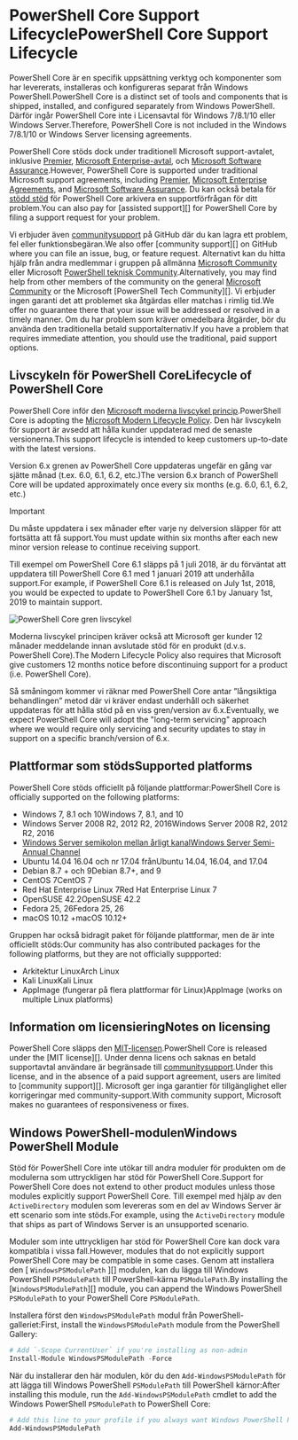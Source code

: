 # <a name="powershell-core-support-lifecycle"></a><span data-ttu-id="24770-101">PowerShell Core Support Lifecycle</span><span class="sxs-lookup"><span data-stu-id="24770-101">PowerShell Core Support Lifecycle</span></span>

<span data-ttu-id="24770-102">PowerShell Core är en specifik uppsättning verktyg och komponenter som har levererats, installeras och konfigureras separat från Windows PowerShell.</span><span class="sxs-lookup"><span data-stu-id="24770-102">PowerShell Core is a distinct set of tools and components that is shipped, installed, and configured separately from Windows PowerShell.</span></span>
<span data-ttu-id="24770-103">Därför ingår PowerShell Core inte i Licensavtal för Windows 7/8.1/10 eller Windows Server.</span><span class="sxs-lookup"><span data-stu-id="24770-103">Therefore, PowerShell Core is not included in the Windows 7/8.1/10 or Windows Server licensing agreements.</span></span>

<span data-ttu-id="24770-104">PowerShell Core stöds dock under traditionell Microsoft support-avtalet, inklusive [Premier][], [Microsoft Enterprise-avtal][enterprise-agreement], och [Microsoft Software Assurance][assurance].</span><span class="sxs-lookup"><span data-stu-id="24770-104">However, PowerShell Core is supported under traditional Microsoft support agreements, including [Premier][], [Microsoft Enterprise Agreements][enterprise-agreement], and [Microsoft Software Assurance][assurance].</span></span>
<span data-ttu-id="24770-105">Du kan också betala för [stödd stöd][] för PowerShell Core arkivera en supportförfrågan för ditt problem.</span><span class="sxs-lookup"><span data-stu-id="24770-105">You can also pay for [assisted support][] for PowerShell Core by filing a support request for your problem.</span></span>

<span data-ttu-id="24770-106">Vi erbjuder även [communitysupport][] på GitHub där du kan lagra ett problem, fel eller funktionsbegäran.</span><span class="sxs-lookup"><span data-stu-id="24770-106">We also offer [community support][] on GitHub where you can file an issue, bug, or feature request.</span></span>
<span data-ttu-id="24770-107">Alternativt kan du hitta hjälp från andra medlemmar i gruppen på allmänna [Microsoft Community][] eller Microsoft [PowerShell teknisk Community][].</span><span class="sxs-lookup"><span data-stu-id="24770-107">Alternatively, you may find help from other members of the community on the general [Microsoft Community][] or the Microsoft [PowerShell Tech Community][].</span></span>
<span data-ttu-id="24770-108">Vi erbjuder ingen garanti det att problemet ska åtgärdas eller matchas i rimlig tid.</span><span class="sxs-lookup"><span data-stu-id="24770-108">We offer no guarantee there that your issue will be addressed or resolved in a timely manner.</span></span>
<span data-ttu-id="24770-109">Om du har problem som kräver omedelbara åtgärder, bör du använda den traditionella betald supportalternativ.</span><span class="sxs-lookup"><span data-stu-id="24770-109">If you have a problem that requires immediate attention, you should use the traditional, paid support options.</span></span>

## <a name="lifecycle-of-powershell-core"></a><span data-ttu-id="24770-110">Livscykeln för PowerShell Core</span><span class="sxs-lookup"><span data-stu-id="24770-110">Lifecycle of PowerShell Core</span></span>

<span data-ttu-id="24770-111">PowerShell Core inför den [Microsoft moderna livscykel princip][modern].</span><span class="sxs-lookup"><span data-stu-id="24770-111">PowerShell Core is adopting the [Microsoft Modern Lifecycle Policy][modern].</span></span>
<span data-ttu-id="24770-112">Den här livscykeln för support är avsedd att hålla kunder uppdaterad med de senaste versionerna.</span><span class="sxs-lookup"><span data-stu-id="24770-112">This support lifecycle is intended to keep customers up-to-date with the latest versions.</span></span>

<span data-ttu-id="24770-113">Version 6.x grenen av PowerShell Core uppdateras ungefär en gång var sjätte månad (t.ex. 6.0, 6.1, 6.2, etc.)</span><span class="sxs-lookup"><span data-stu-id="24770-113">The version 6.x branch of PowerShell Core will be updated approximately once every six months (e.g. 6.0, 6.1, 6.2, etc.)</span></span>

> [!IMPORTANT]
> <span data-ttu-id="24770-114">Du måste uppdatera i sex månader efter varje ny delversion släpper för att fortsätta att få support.</span><span class="sxs-lookup"><span data-stu-id="24770-114">You must update within six months after each new minor version release to continue receiving support.</span></span>

<span data-ttu-id="24770-115">Till exempel om PowerShell Core 6.1 släpps på 1 juli 2018, är du förväntat att uppdatera till PowerShell Core 6.1 med 1 januari 2019 att underhålla support.</span><span class="sxs-lookup"><span data-stu-id="24770-115">For example, if PowerShell Core 6.1 is released on July 1st, 2018, you would be expected to update to PowerShell Core 6.1 by January 1st, 2019 to maintain support.</span></span>

![PowerShell Core gren livscykel][lifecycle-chart]

<span data-ttu-id="24770-117">Moderna livscykel principen kräver också att Microsoft ger kunder 12 månader meddelande innan avslutade stöd för en produkt (d.v.s. PowerShell Core).</span><span class="sxs-lookup"><span data-stu-id="24770-117">The Modern Lifecycle Policy also requires that Microsoft give customers 12 months notice before discontinuing support for a product (i.e. PowerShell Core).</span></span>

<span data-ttu-id="24770-118">Så småningom kommer vi räknar med PowerShell Core antar ”långsiktiga behandlingen” metod där vi kräver endast underhåll och säkerhet uppdateras för att hålla stöd på en viss gren/version av 6.x.</span><span class="sxs-lookup"><span data-stu-id="24770-118">Eventually, we expect PowerShell Core will adopt the "long-term servicing" approach where we would require only servicing and security updates to stay in support on a specific branch/version of 6.x.</span></span>

## <a name="supported-platforms"></a><span data-ttu-id="24770-119">Plattformar som stöds</span><span class="sxs-lookup"><span data-stu-id="24770-119">Supported platforms</span></span>

<span data-ttu-id="24770-120">PowerShell Core stöds officiellt på följande plattformar:</span><span class="sxs-lookup"><span data-stu-id="24770-120">PowerShell Core is officially supported on the following platforms:</span></span>

* <span data-ttu-id="24770-121">Windows 7, 8.1 och 10</span><span class="sxs-lookup"><span data-stu-id="24770-121">Windows 7, 8.1, and 10</span></span>
* <span data-ttu-id="24770-122">Windows Server 2008 R2, 2012 R2, 2016</span><span class="sxs-lookup"><span data-stu-id="24770-122">Windows Server 2008 R2, 2012 R2, 2016</span></span>
* <span data-ttu-id="24770-123">[Windows Server semikolon mellan årligt kanal][semi-annual]</span><span class="sxs-lookup"><span data-stu-id="24770-123">[Windows Server Semi-Annual Channel][semi-annual]</span></span>
* <span data-ttu-id="24770-124">Ubuntu 14.04 16.04 och nr 17.04 från</span><span class="sxs-lookup"><span data-stu-id="24770-124">Ubuntu 14.04, 16.04, and 17.04</span></span>
* <span data-ttu-id="24770-125">Debian 8.7 + och 9</span><span class="sxs-lookup"><span data-stu-id="24770-125">Debian 8.7+, and 9</span></span>
* <span data-ttu-id="24770-126">CentOS 7</span><span class="sxs-lookup"><span data-stu-id="24770-126">CentOS 7</span></span>
* <span data-ttu-id="24770-127">Red Hat Enterprise Linux 7</span><span class="sxs-lookup"><span data-stu-id="24770-127">Red Hat Enterprise Linux 7</span></span>
* <span data-ttu-id="24770-128">OpenSUSE 42.2</span><span class="sxs-lookup"><span data-stu-id="24770-128">OpenSUSE 42.2</span></span>
* <span data-ttu-id="24770-129">Fedora 25, 26</span><span class="sxs-lookup"><span data-stu-id="24770-129">Fedora 25, 26</span></span>
* <span data-ttu-id="24770-130">macOS 10.12 +</span><span class="sxs-lookup"><span data-stu-id="24770-130">macOS 10.12+</span></span>

<span data-ttu-id="24770-131">Gruppen har också bidragit paket för följande plattformar, men de är inte officiellt stöds:</span><span class="sxs-lookup"><span data-stu-id="24770-131">Our community has also contributed packages for the following platforms, but they are not officially suppported:</span></span>

* <span data-ttu-id="24770-132">Arkitektur Linux</span><span class="sxs-lookup"><span data-stu-id="24770-132">Arch Linux</span></span>
* <span data-ttu-id="24770-133">Kali Linux</span><span class="sxs-lookup"><span data-stu-id="24770-133">Kali Linux</span></span>
* <span data-ttu-id="24770-134">AppImage (fungerar på flera plattformar för Linux)</span><span class="sxs-lookup"><span data-stu-id="24770-134">AppImage (works on multiple Linux platforms)</span></span>

## <a name="notes-on-licensing"></a><span data-ttu-id="24770-135">Information om licensiering</span><span class="sxs-lookup"><span data-stu-id="24770-135">Notes on licensing</span></span>

<span data-ttu-id="24770-136">PowerShell Core släpps den [MIT-licensen][].</span><span class="sxs-lookup"><span data-stu-id="24770-136">PowerShell Core is released under the [MIT license][].</span></span>
<span data-ttu-id="24770-137">Under denna licens och saknas en betald supportavtal användare är begränsade till [communitysupport][].</span><span class="sxs-lookup"><span data-stu-id="24770-137">Under this license, and in the absence of a paid support agreement, users are limited to [community support][].</span></span>
<span data-ttu-id="24770-138">Microsoft ger inga garantier för tillgänglighet eller korrigeringar med community-support.</span><span class="sxs-lookup"><span data-stu-id="24770-138">With community support, Microsoft makes no guarantees of responsiveness or fixes.</span></span>

## <a name="windows-powershell-module"></a><span data-ttu-id="24770-139">Windows PowerShell-modulen</span><span class="sxs-lookup"><span data-stu-id="24770-139">Windows PowerShell Module</span></span>

<span data-ttu-id="24770-140">Stöd för PowerShell Core inte utökar till andra moduler för produkten om de modulerna som uttryckligen har stöd för PowerShell Core.</span><span class="sxs-lookup"><span data-stu-id="24770-140">Support for PowerShell Core does not extend to other product modules unless those modules explicitly support PowerShell Core.</span></span>
<span data-ttu-id="24770-141">Till exempel med hjälp av den `ActiveDirectory` modulen som levereras som en del av Windows Server är ett scenario som inte stöds.</span><span class="sxs-lookup"><span data-stu-id="24770-141">For example, using the `ActiveDirectory` module that ships as part of Windows Server is an unsupported scenario.</span></span>

<span data-ttu-id="24770-142">Moduler som inte uttryckligen har stöd för PowerShell Core kan dock vara kompatibla i vissa fall.</span><span class="sxs-lookup"><span data-stu-id="24770-142">However, modules that do not explicitly support PowerShell Core may be compatible in some cases.</span></span>
<span data-ttu-id="24770-143">Genom att installera den [ `WindowsPSModulePath` ][] modulen, kan du lägga till Windows PowerShell `PSModulePath` till PowerShell-kärna `PSModulePath`.</span><span class="sxs-lookup"><span data-stu-id="24770-143">By installing the [`WindowsPSModulePath`][] module, you can append the Windows PowerShell `PSModulePath` to your PowerShell Core `PSModulePath`.</span></span>

<span data-ttu-id="24770-144">Installera först den `WindowsPSModulePath` modul från PowerShell-galleriet:</span><span class="sxs-lookup"><span data-stu-id="24770-144">First, install the `WindowsPSModulePath` module from the PowerShell Gallery:</span></span>

```powershell
# Add `-Scope CurrentUser` if you're installing as non-admin 
Install-Module WindowsPSModulePath -Force
```

<span data-ttu-id="24770-145">När du installerar den här modulen, kör du den `Add-WindowsPSModulePath` för att lägga till Windows PowerShell `PSModulePath` till PowerShell kärnor:</span><span class="sxs-lookup"><span data-stu-id="24770-145">After installing this module, run the `Add-WindowsPSModulePath` cmdlet to add the Windows PowerShell `PSModulePath` to PowerShell Core:</span></span>

```powershell
# Add this line to your profile if you always want Windows PowerShell PSModulePath
Add-WindowsPSModulePath
```

[Premier]: https://www.microsoft.com/en-us/microsoftservices/support.aspx
[enterprise-agreement]: https://www.microsoft.com/en-us/licensing/licensing-programs/enterprise.aspx
[assurance]: https://www.microsoft.com/en-us/licensing/licensing-programs/software-assurance-default.aspx
[communitysupport]: https://github.com/powershell/powershell/issues
[Microsoft Community]: https://answers.microsoft.com/
[PowerShell teknisk Community]: https://techcommunity.microsoft.com/t5/PowerShell/ct-p/WindowsPowerShell
[stödd stöd]: https://support.microsoft.com/assistedsupportproducts
[modern]: https://support.microsoft.com/help/30881/modern-lifecycle-policy
[lifecycle-chart]: ./images/modern-lifecycle.png
[semi-annual]: https://docs.microsoft.com/windows-server/get-started/semi-annual-channel-overview
[MIT-licensen]: https://github.com/PowerShell/PowerShell/blob/master/LICENSE.txt
['WindowsPSModulePath']: https://www.powershellgallery.com/packages/WindowsPSModulePath/
